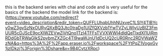 this is the backend series with chai and code and is very useful for the basics of the backend
the model link for the backend is:
(https://www.youtube.com/redirect?event=video_description&redir_token=QUFFLUhqbUhhNUxveC1LSlY4TlBYcy0wZ3gySzNxOURyQXxBQ3Jtc0traDg1UlZfQXVzb1YwTVZyLWlyUzBIZ3FmUUR5cDJScE9ocXlWZEVwZjVtQno1TzI4TFFsTVVXWWI4dldQeTlxdXl1UjRmRDdGbTRWaGlkS2pvbmZXZGc4Tl9waWJnU1dDcUQ2cUR0Rnc2RDVWaWZzNA&q=https%3A%2F%2Fapp.eraser.io%2Fworkspace%2FYtPqZ1VogxGy1jzIDkzj%3Forigin%3Dshare&v=9B4CvtzXRpc)

<!-- the git command to manually add the files are :
git branch -M main to add the present path as the main for the repository
git remote add origin https://github.com/RamakrishnaVenkat/backend-chai.git
this command is used to add this file as the main repository and by doing so when we push the files the git knows where to push the 
files
git push -u origin main this is the command to push the files -->